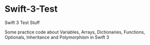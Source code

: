 # Swift-3-Test
Swift 3 Test Stuff

Some practice code about Variables, Arrays, Dictionaries, Functions, Optionals, Inheritance and Polymorphism in Swift 3

